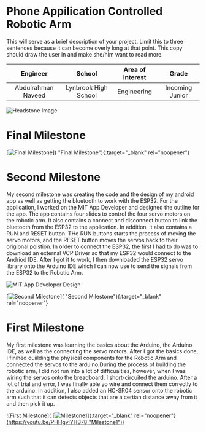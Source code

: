 ﻿# Phone Appilication Controlled Robotic Arm
This will serve as a brief description of your project. Limit this to three sentences because it can become overly long at that point. This copy should draw the user in and make she/him want to read more.

| **Engineer** | **School** | **Area of Interest** | **Grade** |
|:--:|:--:|:--:|:--:|
| Abdulrahman Naveed | Lynbrook High School |  Engineering | Incoming Junior |

![Headstone Image](https://bluestampengineering.com/wp-content/uploads/2016/05/improve.jpg)
  
# Final Milestone



[![Final Milestone]( )]( "Final Milestone"){:target="_blank" rel="noopener"}

# Second Milestone

My second milestone was creating the code and the design of my android app as well as getting the bluetooth to work with the ESP32. For the application, I worked on the MIT App Developer and designed the outline for the app. The app contains four slides to control the four servo motors on the robotic arm. It also contains a connect and disconnect button to link the bluetooth from the ESP32 to the application. In addition, it also contains a RUN and RESET button. THe RUN buttons starts the process of moving the servo motors, and the RESET button moves the servos back to their origional poistion. In order to connect the ESP32, the first I had to do was to download an external VCP Driver so that my ESP32 would connect to the Andriod IDE. After I got it to work, I then downloaded the ESP32 servo library onto the Arduino IDE which I can now use to send the signals from the ESP32 to the Robotic Arm. 


![MIT App Developer Design](file:///Users/abdulrahmannaveed/Desktop/Screenshot_20210627-120324.png)


[![Second Milestone]()]( "Second Milestone"){:target="_blank" rel="noopener"}
# First Milestone

My first milestone was learning the basics about the Arduino, the Arduino IDE, as well as the connecting the servo motors. After I got the basics done, I finihed duiilding the physical components for the Robotic Arm and connected the servos to the arduino.During the process of building the robotic arm, I did not run into a lot of difficualties, however, when I was wiring the servos onto the breadboard, I short-circuited the arduino. After a lot of trial and error, I was finally able yo wire and connect them correctly to the arduino. In addition, I also added an HC-SR04 sensor onto the robotic arm such that it can detects objects that are a certian distance away from it and then pick it up.   

[![First Milestone]( [![Milestone1](https://res.cloudinary.com/marcomontalbano/image/upload/v1624562944/video_to_markdown/images/youtube--PHHgylYHB78-c05b58ac6eb4c4700831b2b3070cd403.jpg)]{:target="_blank" rel="noopener"}(https://youtu.be/PHHgylYHB78 "Milestone1"))](https://youtu.be/PHHgylYHB78 "First Milestone")

